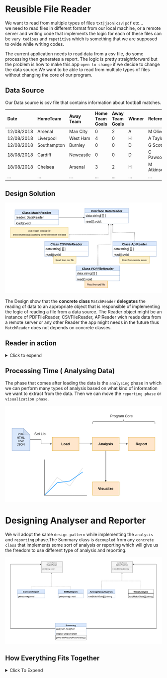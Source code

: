 # Reusible File Reader

We want to read from multiple types of files `txt|json|csv|pdf` etc... \
we need to read files in different format from our local machine,
or a remote server and writing code that implements the logic for
each of these files can be `very tedious` and `repetitive` which is
something that we are supposed to ovide while writing codes.

The current application needs to read data from a csv file, do some processing then generates a report. The logic is pretty straightforward but the problem is how to make this app `open to change` if we decide to change the data source.We want to be able to read from multiple types of files without changing the core of our program.

## Data Source

Our Data source is csv file that contains information about football matches.

| Date       | HomeTeam    | Away Team | Home Team Goals | Away Team Goals | Winner | Referee    |
| :--------- | :---------- | :-------- | :-------------- | :-------------- | :----- | :--------- |
| 12/08/2018 | Arsenal     | Man City  | 0               | 2               | A      | M Oliver   |
| 12/08/2018 | Liverpool   | West Ham  | 4               | 0               | H      | A Taylor   |
| 12/08/2018 | Southampton | Burnley   | 0               | 0               | D      | G Scott    |
| 18/08/2018 | Cardiff     | Newcastle | 0               | 0               | D      | C Pawson   |
| 18/08/2018 | Chelsea     | Arsenal   | 3               | 2               | H      | M Atkinson |
| ...        | ...         | ...       | ...             | ...             | ...    | ...        |

## Design Solution

![design](design.png)

The Design show that the **concrete class** `MatchReader` **delegates** the reading of data to an appropriate object that is responsible of
implementing the logic of reading a file from a data source.
The Reader object might be an instance of PDFFileReader, CSVFileReader, APIReader wich reads data from a remote server or any other Reader the app might needs in the future thus `MatchReader` does not depends on concrete classes.

## Reader in action
<details>
<summary>Click to expend</summary>

```js
 const reader = new CSVFILEReader(pathtofile);
 const matchReader = new MatchReader(reader);
 matchReader.load()

 // we can access to our data throught:
const result = matchReader.data()

```
</details>

## Processing Time ( Analysing Data)
The phase that comes after loading the data is the `analysing` 
phase in which we can perform many types of analysis based on
what kind of information we want to extract from the data.
Then we can move the `reporting phase` or `visualization phase`.

![data flow](flow.png)

# Designing Analyser and Reporter
 We will adopt the same `design pattern` while implementing the `analysis` and `reporting` phase.The Summary class is `decoupled` from any `concrete class` that implements some sort of analysis or reporting which will give us the freedom to use different type of analysis and reporting.

![analyser & reporter](design2.png)

## How Everything Fits Together
<details>
 <summary>Click To Expend</summary>
 ```js
 const csvReader = new CSVFileReader('src/football.csv');
const matchReader = new MatchReader(csvReader);
matchReader.load();
const analyser = new WinsAanalysis('Man United');
const reporter = new ConsoleReport();
const summary = new Summary(analyser, reporter)
summary.buildAndPrintReport(matchReader.data)
 
 ```
 
</details>

